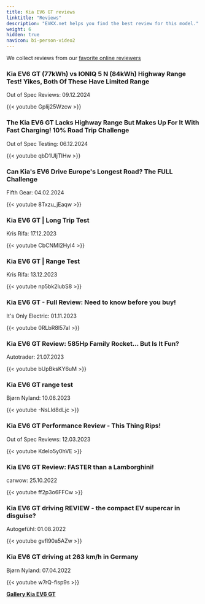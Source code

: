 ```yaml
---
title: Kia EV6 GT reviews
linktitle: "Reviews"
description: "EVKX.net helps you find the best review for this model."
weight: 6
hidden: true
navicon: bi-person-video2
---
```

We collect reviews from our [favorite online reviewers](../../../../../guides/evreviewers/)

<div class="container text-center shadow p-2 pe-4 mb-5 bg-body-tertiary rounded border">
<h3>Kia EV6 GT (77kWh) vs IONIQ 5 N (84kWh) Highway Range Test! Yikes, Both Of These Have Limited Range</h3>
<p>Out of Spec Reviews: 09.12.2024</p>

{{< youtube GpIij25Wzcw >}}

</div>
<div class="container text-center shadow p-2 pe-4 mb-5 bg-body-tertiary rounded border">
<h3>The Kia EV6 GT Lacks Highway Range But Makes Up For It With Fast Charging! 10% Road Trip Challenge</h3>
<p>Out of Spec Testing: 06.12.2024</p>

{{< youtube qbD1UIjTIHw >}}

</div>
<div class="container text-center shadow p-2 pe-4 mb-5 bg-body-tertiary rounded border">
<h3>Can Kia's EV6 Drive Europe's Longest Road? The FULL Challenge</h3>
<p>Fifth Gear: 04.02.2024</p>

{{< youtube 8Txzu_jEaqw >}}

</div>
<div class="container text-center shadow p-2 pe-4 mb-5 bg-body-tertiary rounded border">
<h3>Kia EV6 GT | Long Trip Test</h3>
<p>Kris Rifa: 17.12.2023</p>

{{< youtube CbCNMI2HyI4 >}}

</div>
<div class="container text-center shadow p-2 pe-4 mb-5 bg-body-tertiary rounded border">
<h3>Kia EV6 GT | Range Test</h3>
<p>Kris Rifa: 13.12.2023</p>

{{< youtube np5bk2lubS8 >}}

</div>
<div class="container text-center shadow p-2 pe-4 mb-5 bg-body-tertiary rounded border">
<h3>Kia EV6 GT - Full Review: Need to know before you buy!</h3>
<p>It's Only Electric: 01.11.2023</p>

{{< youtube 0RLbR8l57aI >}}

</div>
<div class="container text-center shadow p-2 pe-4 mb-5 bg-body-tertiary rounded border">
<h3>Kia EV6 GT Review: 585Hp Family Rocket... But Is It Fun?</h3>
<p>Autotrader: 21.07.2023</p>

{{< youtube bUpBksKY6uM >}}

</div>
<div class="container text-center shadow p-2 pe-4 mb-5 bg-body-tertiary rounded border">
<h3>Kia EV6 GT range test</h3>
<p>Bjørn Nyland: 10.06.2023</p>

{{< youtube -NsLId8dLjc >}}

</div>
<div class="container text-center shadow p-2 pe-4 mb-5 bg-body-tertiary rounded border">
<h3>Kia EV6 GT Performance Review - This Thing Rips!</h3>
<p>Out of Spec Reviews: 12.03.2023</p>

{{< youtube KdeIo5y0hVE >}}

</div>
<div class="container text-center shadow p-2 pe-4 mb-5 bg-body-tertiary rounded border">
<h3>Kia EV6 GT Review: FASTER than a Lamborghini!</h3>
<p>carwow: 25.10.2022</p>

{{< youtube ff2p3o6FFCw >}}

</div>
<div class="container text-center shadow p-2 pe-4 mb-5 bg-body-tertiary rounded border">
<h3>Kia EV6 GT driving REVIEW - the compact EV supercar in disguise?</h3>
<p>Autogefühl: 01.08.2022</p>

{{< youtube gvfl90a5AZw >}}

</div>
<div class="container text-center shadow p-2 pe-4 mb-5 bg-body-tertiary rounded border">
<h3>Kia EV6 GT driving at 263 km/h in Germany</h3>
<p>Bjørn Nyland: 07.04.2022</p>

{{< youtube w7rQ-fisp9s >}}

</div>
<div class="mt-3 mb-3">
<a href="../gallery/" class="text-decoration-none text-black">
<strong><i class="bi-arrow-left"></i>Gallery  </strong>
</a>
<a href="../" class="text-decoration-none text-black float-end">
<strong>Kia EV6 GT <i class="bi-arrow-right"></i></strong>
</a>
</div>
